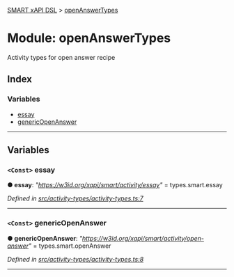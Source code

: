 [SMART xAPI DSL](../README.md) > [openAnswerTypes](../modules/openanswertypes.md)

# Module: openAnswerTypes

Activity types for open answer recipe

## Index

### Variables

* [essay](openanswertypes.md#essay)
* [genericOpenAnswer](openanswertypes.md#genericopenanswer)

---

## Variables

<a id="essay"></a>

### `<Const>` essay

**● essay**: *"https://w3id.org/xapi/smart/activity/essay"* =  types.smart.essay

*Defined in [src/activity-types/activity-types.ts:7](https://github.com/Gradiant/smart-xapi-dsl/blob/master/src/activity-types/activity-types.ts#L7)*

___
<a id="genericopenanswer"></a>

### `<Const>` genericOpenAnswer

**● genericOpenAnswer**: *"https://w3id.org/xapi/smart/activity/open-answer"* =  types.smart.openAnswer

*Defined in [src/activity-types/activity-types.ts:8](https://github.com/Gradiant/smart-xapi-dsl/blob/master/src/activity-types/activity-types.ts#L8)*

___

